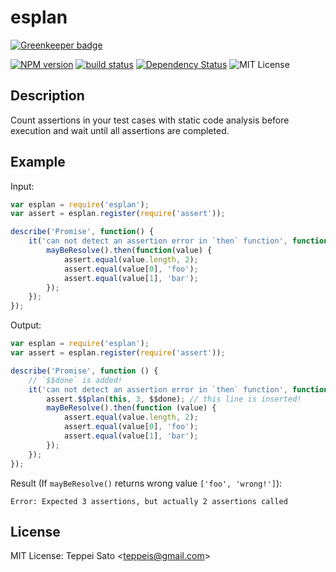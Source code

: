 esplan
======

[![Greenkeeper badge](https://badges.greenkeeper.io/teppeis/esplan.svg)](https://greenkeeper.io/)

[![NPM version][npm-image]][npm-url]
[![build status][travis-image]][travis-url]
[![Dependency Status][deps-image]][deps-url]
![MIT License][license]

## Description

Count assertions in your test cases with static code analysis before execution and wait until all assertions are completed.


## Example

Input: 
```javascript
var esplan = require('esplan');
var assert = esplan.register(require('assert'));

describe('Promise', function() {
    it('can not detect an assertion error in `then` function', function() {
        mayBeResolve().then(function(value) {
            assert.equal(value.length, 2);
            assert.equal(value[0], 'foo');
            assert.equal(value[1], 'bar');
        });
    });
});
```

Output: 
```javascript
var esplan = require('esplan');
var assert = esplan.register(require('assert'));

describe('Promise', function () {
    // `$$done` is added!
    it('can not detect an assertion error in `then` function', function($$done) {
        assert.$$plan(this, 3, $$done); // this line is inserted!
        mayBeResolve().then(function (value) {
            assert.equal(value.length, 2);
            assert.equal(value[0], 'foo');
            assert.equal(value[1], 'bar');
        });
    });
});
```

Result (If `mayBeResolve()` returns wrong value `['foo', 'wrong!']`):
```console
Error: Expected 3 assertions, but actually 2 assertions called
```

## License

MIT License: Teppei Sato &lt;teppeis@gmail.com&gt;

[npm-image]: https://img.shields.io/npm/v/esplan.svg
[npm-url]: https://npmjs.org/package/esplan
[travis-image]: https://travis-ci.org/teppeis/esplan.svg?branch=master
[travis-url]: https://travis-ci.org/teppeis/esplan
[deps-image]: https://david-dm.org/teppeis/esplan.svg
[deps-url]: https://david-dm.org/teppeis/esplan
[license]: https://img.shields.io/npm/l/esplan.svg
